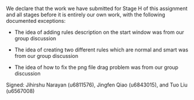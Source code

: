 We declare that the work we have submitted for Stage H of this assignment and all stages before it is entirely our own work, with the following documented exceptions:

* The idea of adding rules description on the start window was from our group discussion

* The idea of creating two different rules which are normal and smart was from our group discussion

* The idea of how to fix the png file drag problem was from our group discussion

Signed: Jihirshu Narayan (u6811576), Jingfen Qiao (u6843015), and Tuo Liu (u6567008)
